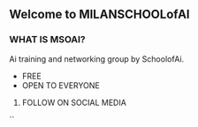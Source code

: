 ## Welcome to MILANSCHOOLofAI



### WHAT IS MSOAI?

Ai training and networking group by SchoolofAi.



- FREE
- OPEN TO EVERYONE

1. FOLLOW ON SOCIAL MEDIA



``
